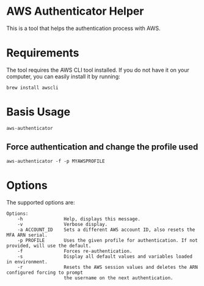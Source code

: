 # AWS Authenticator Helper

This is a tool that helps the authentication process with AWS.

# Requirements

The tool requires the AWS CLI tool installed. If you do not have it on your computer, you can easily install it by running:

```
brew install awscli
```

# Basis Usage

```
aws-authenticator
```

## Force authentication and change the profile used

```
aws-authenticator -f -p MYAWSPROFILE
```

# Options

The supported options are:

```
Options:
    -h               Help, displays this message.
    -v               Verbose display.
    -a ACCOUNT_ID    Sets a different AWS account ID, also resets the MFA ARN serial.
    -p PROFILE       Uses the given profile for authentication. If not provided, will use the default.
    -f               Forces re-authentication.
    -s               Display all default values and variables loaded in environment.
    -r               Resets the AWS session values and deletes the ARN configured forcing to prompt
                     the username on the next authentication.
```

